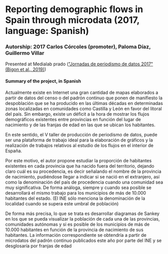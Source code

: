 # Reporting demographic flows in Spain through microdata (2017, language: Spanish)


### Autorship: 2017 Carlos Córcoles (promoter), Paloma Díaz, Guillermo Villar

Presented at Medialab prado (<a href="https://www.infotics.es/proyecto/jornadas-de-periodismo-de-datos-2017/"
 target="_blank">"Jornadas de periodismo de datos 2017" (Bigon et al., 2019)</a>)

#### Summary of the project, in Spanish

Actualmente existe en Internet una gran cantidad de mapas elaborados a partir de datos del censo o
del padrón continuo que ponen de manifiesto la despoblación que se ha producido en las últimas
décadas en determinadas zonas localizadas en comunidades como Castilla y León en favor del litoral
del país. Sin embargo, existe un déficit a la hora de mostrar los flujos demográficos existentes
entre provincias en función del lugar de nacimiento y de las franjas de edad en las que se ubican
los habitantes.

En este sentido, el  V taller de producción de periodismo de datos, puede ser una plataforma de
trabajo ideal para la elaboración de gráficos y la realización de trabajos relativos al estudio de
los flujos en el interior de España. 

Por este motivo, el autor propone estudiar la proporción de habitantes existentes en cada  provincia
que ha nacido fuera del territorio, dejando claro cuál es su procedencia, es decir señalando  el
nombre de la provincia de nacimiento, pudiéndose llegar a indicar si se nació en el extranjero, así
como la denominación del país de procedencia cuando una comunidad sea muy significativa. De forma
análoga, siempre y cuando sea posible se desarrollará el mismo trabajo para los municipios de más de
10.000 habitantes del estado. (El INE sólo menciona la denominación de la localidad cuando se supera
este umbral de población) 

De forma más precisa, lo que se trata es desarrollar diagramas de Sankey en los que se pueda
visualizar la población de cada una de las provincias, comunidades autónomas y si es posible de los
municipios de más de 10.000 habitantes en función de la provincia de nacimiento de sus habitantes.
La información correspondiente se obtendría a partir de microdatos del padrón continuo publicados
este año por parte del INE y se desglosaría por franjas de edad
